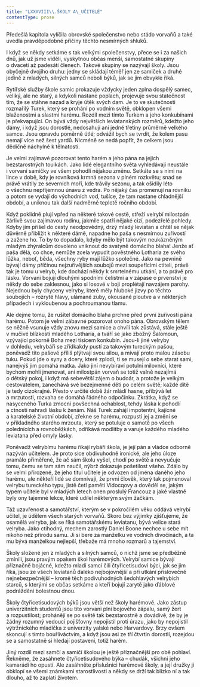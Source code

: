 ```yaml
---
title: "LXXXVIII\\.ŠKOLY A\_UČITELÉ"
contentType: prose
---
```


<section>

Předešlá kapitola vylíčila obrovské společenstvo nebo stádo vorvaňů a také uvedla pravděpodobné příčiny těchto nesmírných shluků.

I když se někdy setkáme s tak velkými společenstvy, přece se i za našich dnů, jak už jsme viděli, vyskytnou občas menší, samostatné skupiny o dvaceti až padesáti členech. Takové skupiny se nazývají školy. Jsou obyčejně dvojího druhu: jedny se skládají téměř jen ze samiček a druhé jedině z mladých, silných samců neboli býků, jak se jim obvykle říká.

Rytířské služby škole samic prokazuje vždycky jeden zplna dospělý samec, veliký, ale ne starý, a kdykoli nastane poplach, projevuje svou statečnost tím, že se stáhne nazad a kryje útěk svých dam. Je to ve skutečnosti rozmařilý Turek, který se prohání po vodním světě, obklopen všemi blaženostmi a slastmi harému. Rozdíl mezi tímto Turkem a jeho konkubínami je překvapující. On bývá vždy největších leviatanských rozměrů, kdežto jeho dámy, i když jsou dorostlé, nedosahují ani jedné třetiny průměrně velkého samce. Jsou opravdu poměrně útlé; odvážil bych se tvrdit, že kolem pasu nemají více než šest yardů. Nicméně se nedá popřít, že celkem jsou dědičně náchylné k tělnatosti.

Je velmi zajímavé pozorovat tento harém a jeho pána na jejich bezstarostných toulkách. Jako lidé elegantního světa vyhledávají neustále i vorvaní samičky ve všem pohodlí nějakou změnu. Setkáte se s nimi na lince v době, kdy je rovníková krmná sezona v plném rozkvětu; snad se právě vrátily ze severních moří, kde trávily sezonu, a tak ošidily léto o všechnu nepříjemnou únavu z vedra. Po nějaký čas promenují na rovníku a potom se vydají do východních vod, tušíce, že tam nastane chladnější období, a uniknou tak další nadměrné teplotě ročního období.

Když poklidně plují vpřed na některé takové cestě, střeží velrybí milostpán žárlivě svou zajímavou rodinu, jakmile spatří nějaké cizí, podezřelé pohledy. Kdyby jim přišel do cesty neodpovědný, drzý mladý leviatan a chtěl se nějak důvěrně přiblížit k některé dámě, napadne ho paša s nesmírnou zuřivostí a zažene ho. To by to dopadalo, kdyby mělo být takovým neukázněným mladým zhýralcům dovoleno vniknout do svatyně domácího blaha! Jenže ať paša dělá, co chce, nemůže zcela vypudit pověstného Lotharia ze svého lůžka, neboť, běda, všechny ryby mají lůžko společné. Jako na pevnině bývají dámy příčinou nejzuřivějších soubojů mezi soupeřícími ctiteli, právě tak je tomu u velryb, kde dochází někdy k smrtelnému utkání, a to právě pro lásku. Vorvani bojují dlouhými spodními čelistmi a v zápase o prvenství je někdy do sebe zaklesnou, jako si losové v boji proplétají navzájem parohy. Nejednou byly chyceny velryby, které měly hluboké jizvy po těchto soubojích – rozryté hlavy, ulámané zuby, okousané ploutve a v některých případech i vykloubenou a pochroumanou tlamu.

Ale dejme tomu, že rušitel domácího blaha prchne před první zuřivostí pána harému. Potom je velmi zábavné pozorovat onoho pána. Obrovským tělem se něžně vsunuje vždy znovu mezi samice a chvíli tak zůstává, stále ještě v mučivé blízkosti mladého Lotharia, a tváří se jako zbožný Šalomoun, vzývající pokorně Boha mezi tisícem konkubín. Jsou-li jiné velryby v dohledu, velrybáři se zřídkakdy pustí za takovým tureckým pašou, poněvadž tito pašové příliš plýtvají svou silou, a mívají proto malou zásobu tuku. Pokud jde o syny a dcery, které zplodí, ti se musejí o sebe starat sami, nanejvýš jim pomáhá matka. Jako jiní nevybíraví potulní milovníci, které bychom mohli jmenovat, ani milostpán vorvaň se totiž valně nezajímá o dětský pokoj, i když má sebevětší zájem o budoár, a protože je velkým cestovatelem, zanechává své bezejmenné děti po celém světě; každé dítě je tedy cizokrajné. Přesto v určité době žár mládí hasne, přibývá let a mrzutosti, rozvaha se domáhá řádného odpočinku. Zkrátka, když se nasyceného Turka zmocní povšechná ochablost, tehdy láska k pohodlí a ctnosti nahradí lásku k ženám. Náš Turek zahájí impotentní, kajícné a karatelské životní období, zřekne se harému, rozpustí jej a změní se v příkladného starého mrzouta, který se potuluje o samotě po všech polednících a rovnoběžkách, odříkává modlitby a varuje každého mladého leviatana před omyly lásky.

Poněvadž velrybímu harému říkají rybáři škola, je její pán a vládce odborně nazýván učitelem. Je proto sice obdivuhodně ironické, ale jeho úloze pramálo přiměřené, že ač sám školu vyšel, chodí po světě a nevyučuje tomu, čemu se tam sám naučil, nýbrž dokazuje pošetilost všeho. Zdálo by se velmi přirozené, že jeho titul učitele je odvozen od jména daného jeho harému, ale někteří lidé se domnívají, že první člověk, který tak pojmenoval velrybu tureckého typu, jistě četl paměti Vidocqovy a dověděl se, jakým typem učitele byl v mladých letech onen proslulý Francouz a jaké vlastně byly ony tajemné lekce, které udílel některým svým žačkám.

Táž uzavřenost a samotářství, kterým se v pokročilém věku oddává velrybí učitel, je údělem všech starých vorvaňů. Skoro bez výjimky zjišťujeme, že osamělá velryba, jak se říká samotářskému leviatanu, bývá velice stará velryba. Jako ctihodný, mechem zarostlý Daniel Boone nechce u sebe mít nikoho než přírodu samu. Ji si bere za manželku ve vodních divočinách, a ta mu bývá manželkou nejlepší, třebaže má mnoho rozmarů a tajemství.

Školy složené jen z mladých a silných samců, o nichž jsme se předběžně zmínili, jsou pravým opakem škol harémových. Velrybí samice bývají příznačně bojácné, kdežto mladí samci čili čtyřicetisudoví býci, jak se jim říká, jsou ze všech leviatanů daleko nejbojovnější a při utkání příslovečně nejnebezpečnější – kromě těch podivuhodných šedohlavých velrybích starců, s kterými se občas setkáme a kteří bojují zarytě jako ďáblové podráždění bolestnou dnou.

Školy čtyřicetisudových býků jsou větší než školy harémové. Jako zástup univerzitních studentů jsou tito vorvani plni bojového zápalu, samý žert a rozpustilost; prohánějí se po světě tak bezstarostně a dovádivě, že by je žádný rozumný vedoucí pojišťovny nepojistil proti úrazu, jako by nepojistil výtržnického mladíčka z univerzity yalské nebo Harvardovy. Brzy ovšem skoncují s tímto bouřliváctvím, a když jsou asi ze tří čtvrtin dorostlí, rozejdou se a samostatně si hledají postavení, totiž harém.

Jiný rozdíl mezi samčí a samičí školou je ještě příznačnější pro obě pohlaví. Řekněme, že zasáhnete čtyřicetisudového býka – chudák, všichni jeho kamarádi ho opustí. Ale zasáhněte příslušnici harémové školy, a její družky ji obklopí se všemi známkami starostlivosti a někdy se drží tak blízko ní a tak dlouho, až to zaplatí životem.

</section>
